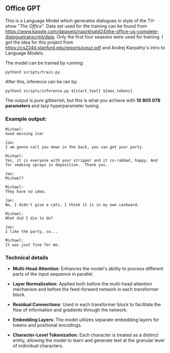 ## Office GPT

This is a Language Model which generates dialogues in style of the TV-show "*The Office*". Data set used for the training can be found from https://www.kaggle.com/datasets/nasirkhalid24/the-office-us-complete-dialoguetranscript/data. Only the first four seasons were used for training. I got the idea for this project from https://cs224d.stanford.edu/reports/oguz.pdf and Andrej Karpathy's intro to Language Models.

The model can be trained by running:

`python3 scripts/train.py`

After this, inference can be ran by:

`python3 scripts/inference.py ${start_text} ${max_tokens}`

The output is pure gibberish, but this is what you achieve with **10 805 078 parameters** and lazy hyperparameter tuning.

### Example output:

```
Michael:
Good morning Jim!

Jim:
I am gonna call you down in the back, you can get your party.

Michael:
Yes, it is everyone with your stripper and it co-rabbed, happy. And for smaking sprays in deposition.  Thank you.

Jan:
Michael?

Michael:
They have no idea.

Jan:
No, I didn't give a cats, I think it is in my own caskward.

Michael:
What did I die to do?

Jan:
I like the party, so...

Michael:
It was just fine for me. 
```

### Technical details
- **Multi-Head Attention**: Enhances the model's ability to process different parts of the input sequence in parallel.

- **Layer Normalization**: Applied both before the multi-head attention mechanism and before the feed-forward network in each transformer block.

- **Residual Connections**: Used in each transformer block to facilitate the flow of information and gradients through the network.

- **Embedding Layers**: The model utilizes separate embedding layers for tokens and positional encodings.

- **Character-Level Tokenization**: Each character is treated as a distinct entity, allowing the model to learn and generate text at the granular level of individual characters.
